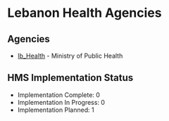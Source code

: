 # Lebanon Health Agencies

## Agencies

- [lb_Health](lb_Health/index.md) - Ministry of Public Health

## HMS Implementation Status

- Implementation Complete: 0
- Implementation In Progress: 0
- Implementation Planned: 1
